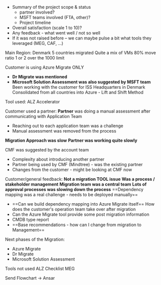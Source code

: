 - Summary of the project scope & status
    - partner involved?
    - MSFT teams involved (FTA, other)?
    - Project timeline
- Overall satisfaction (scale 1 to 10)?
- Any feedback - what went well / not so well
- If it was not raised before – we can maybe pulse a bit what tools they leveraged (MEG, CAF, …)


Main Region: Denmark
5 countries migrated
Quite a mix of VMs
80% move ratio
1 or 2 over the 1000 limit

Customer is using Azure Migrate ONLY
- **Dr Migrate was mentioned**
- **Microsoft Solution Assessment was also suggested by MSFT team**
Been working with the customer for ISS
Headquarters in Denmark
Consolidated from all countries into Azure - Lift and Shift Method

Tool used:
ALZ Accelerator

Customer used a partner:
**Partner** was doing a manual assessment after communicating with Application Team
- Reaching out to each application team was a challenge
- Manual assessment was removed from the process

**Migration Approach was slow**
**Partner was working quite slowly**

CMF was suggested by the account team
- Complexity about introducing another partner
- Partner being used by CMF (Mindtree) - was the existing partner
- Changes from the customer - might be looking at CMF now

Customer/general feedback:
**Not a migration TOOL issue**
**Was a process / stakeholder management**
**Migration team was a central team**
**Lots of approval processes was slowing down the process**
==Dependency mapping was a real challenge - needs to be deployed manually==
- ==Can we build dependency mapping into Azure Migrate itself==
How does the customer's operation team take over after migration
- Can the Azure Migrate tool provide some post migration information
- CMDB type report
- ==Base recommendations - how can I change from migration to Management==

Next phases of the Migration:
- Azure Migrate
- Dr Migrate
- Microsoft Solution Assessment

Tools not used
ALZ Checklist
MEG

Send Flowchart -> Ansar
